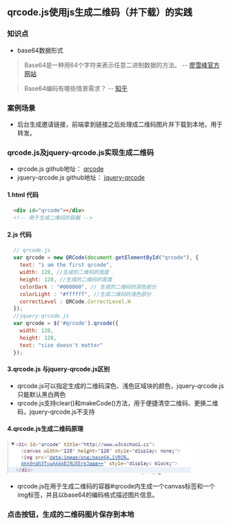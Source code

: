 
## qrcode.js使用js生成二维码（并下载）的实践

### 知识点

 - base64数据形式

 > Base64是一种用64个字符来表示任意二进制数据的方法。 -- [ 廖雪峰官方网站 ](https://www.liaoxuefeng.com/wiki/001374738125095c955c1e6d8bb493182103fac9270762a000/001399413803339f4bbda5c01fc479cbea98b1387390748000)

 > Base64编码有哪些情景需求？ -- [ 知乎 ](https://www.zhihu.com/question/36306744/answer/71626823)


### 案例场景

 - 后台生成邀请链接，前端拿到链接之后处理成二维码图片并下载到本地，用于转发。

### qrcode.js及jquery-qrcode.js实现生成二维码

 - qrcode.js github地址： [ qrcode ](https://github.com/davidshimjs/qrcodejs)
 - jquery-qrcode.js github地址： [ jquery-qrcode](https://github.com/jeromeetienne/jquery-qrcode)

#### 1.html 代码

```html
  <div id="qrcode"></div>
  <!-- 用于生成二维码的容器 -->
```

#### 2.js 代码
```javascript
  // qrcode.js
  var qrcode = new QRCode(document.getElementById("qrcode"), {
    text: "i am the first qrcode",
    width: 128, //生成的二维码的宽度
    height: 128, //生成的二维码的高度
    colorDark : "#000000", // 生成的二维码的深色部分
    colorLight : "#ffffff", //生成二维码的浅色部分
    correctLevel : QRCode.CorrectLevel.H
  });
  //jquery-qrcode.js
  var qrcode = $('#qrcode').qrcode({
    width: 128,
    height: 128,
    text: "size doesn't matter"
  });
```

#### 3.qrcode.js 与jquery-qrcode.js区别

 - qrcode.js可以指定生成的二维码深色、浅色区域块的颜色，jquery-qrcode.js只能默认黑白两色
 - qrcode.js支持clear()和makeCode()方法，用于便捷清空二维码、更换二维码，jquery-qrcode.js不支持

#### 4.qrcode.js生成二维码原理

![示意图](./img-1.jpg)

 - qrcode.js在用于生成二维码的容器#qrcode内生成一个canvas标签和一个img标签，并且以base64的编码格式描述图片信息。

### 点击按钮，生成的二维码图片保存到本地

